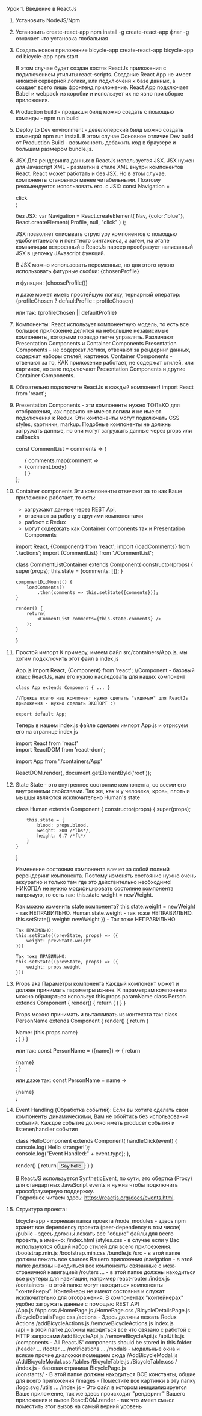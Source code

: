 Урок 1. Введение в ReactJs 

1. Установить NodeJS/Npm
2. Установить create-react-app
    npm install -g create-react-app
    флаг -g означает что установка глобальная
3. Создать новое приложение bicycle-app
    create-react-app bicycle-app
    cd bicycle-app
    npm start
    
    В этом случае будет создан костяк ReactJs приложения с подключением утилиты react-scripts. 
    Создание React App не имеет никакой серверной логики, или подключеий к базе данных, 
    а создает всего лишь фронтенд приложение. React App подключает Babel и webpack из коробки и использует их не явно 
    при сборке приложения.
4. Production build - продакшн билд можно создать с помощью команды - npm run build
5. Deploy to Dev environment - девелоперский билд можно создать командой npm run install.
    В этом случае 
    Основное отличие Dev build от Production Build - возможность дебажить код в браузере и большим размером bundle.js.
    
6.  JSX 
    Для рендеринга данных в ReactJs используется JSX.
    JSX нужен для Javascript XML - разметки в стиле XML внутри компонентов React. React может работать и без JSX. 
    Но в этом случае, компоненты становятся менее читабельными. Поэтому рекомендуется использовать его.
    с JSX:
    const Navigation = 
        <Nav color="blue">
            <Profile>click</Profile>
        </Nav>;
        
    без JSX:
    var Navigation = React.createElement(
         Nav,
         {color:"blue"},
         React.createElement(
             Profile,
             null,
             "click"
         )
    );
    
    JSX позволяет описывать структуру компонентов с помощью удобочитаемого и понятного синтаксиса, а затем, 
    на этапе комниляции встроенный в ReactJs парсер преобразует написанный JSX в цепочку JAvascript функций.
    
    В JSX можно использовать переменные, но для этого нужно использовать фигурные скобки:
    <Profile>{chosenProfile}</Profile>
    
    и функции:
    <Profile>{chooseProfile()}</Profile>
    
    и даже может иметь простейшую логику, тернарный оператор:
    <Profile>{profileChosen ? defaultProfile : profileChosen}</Profile>
    
    или так:
    <Profile>{profileChosen || defaultProfile}</Profile>
    
7. Компоненты:
    React использует компонентную модель,
    то есть все большое приложение делится на небольшие независимые компоненты, которыми гораздо легче управлять.
    Различают  Presentation Components и Container Components
    Presentation Components - не содержат логики, отвечают за рендеринг данных, содержат наборы стилей, картинки.
    Container Components - отвечают за то, КАК приложение работает, не содержат стилей, или картинок, но зато подключают Presentation Components и другие Container Components.
     
8. Обязательно подключите ReactJs в каждый компонент!
    import React from 'react';    

9. Presentation Components - эти компоненты нужно ТОЛЬКО для отображения, как правило не имеют логики и не имеют подключения к Redux.
    Эти компоненты могут подключать CSS styles, картинки, markup.
    Подобные компоненты не должны загружать данные, но они могут загружать данные через props или callbacks 
    
    const CommentList = comments => {
        <ul>
            {
                comments.map(comment => <li>{comment.body}</li>)
            }
        </ul>
    };
    
10. Container components
    Эти компоненты отвечают за то как Ваше приложение работает, то есть: 
    - загружают данные через REST Api, 
    - отвечают за работу с другими компонентами
    - рабоют с Redux
    - могут содержать как Container components так и Presentation Components
    
    import React, {Component} from 'react';
    import {loadComments} from './actions';
    import {CommentList} from './CommentList';
    
    class CommentListContainer extends Component{
        constructor(props) {
            super(props);
            this.state = {comments: []};
        }
        
        componentDidMount() {
            loadComments()
                .then(comments => this.setState({comments}));            
        }   
                 
        render() {
            return(
                <CommentList comments={this.state.comments} />
            );
        } 
    }    

11. Простой импорт
    К примеру, имеем файл src/containers/App.js, мы хотим подкключить этот файл в index.js
    
    App.js
        import React, {Component} from 'react'; //Component - базовый класс ReactJs, нам его нужно наследовать для наших компонент   
        
        class App extends Component { ... }
        
        //Прежде всего наш компонент нужно сделать "видимым" для ReactJs приложения - нужно сделать ЭКСПОРТ :)
        
        export default App;
        
    Теперь в нашем index.js файле сделаем импорт App.js и отрисуем его на странице 
    index.js
    
    import React from 'react'    
    import ReactDOM from 'react-dom';
    
    import App from './containers/App'
                  
    ReactDOM.render(<App />, 
        document.getElementById('root'));
            
12. State
    State - это внутреннее состояние компонента, со всеми его внутреннеми свойствами. 
    Так же, как и у человека, кровь, плоть и мышцы являются исключительно Human's state
    
    class Human extends Component {
        constructor(props) {
            super(props);
            
            this.state = {
                blood: props.blood,
                weight: 200 /*lbs*/,
                height: 6.7 /*ft*/
            }
        }
    }
    
    Изменение состояния компонента влечет за собой полный ререндеринг компонента. 
    Поэтому изменять состояние нужно очень аккуратно и только там где это действительно необходимо!
    НИКОГДА не нужно модифицировать состояние компонента напрямую, то есть так: this.state.weight = newWeight.
     
    Как можно изменить state компонента?
        this.state.weight = newWeight - так НЕПРАВИЛЬНО.
        Human.state.weight - так тоже НЕПРАВИЛЬНО.       
        this.setState({ weight: newWeight }) - Так тоже НЕПРАВИЛЬНО
        
        Так ПРАВИЛЬНО:
        this.setState((prevState, props) => ({
            weight: prevState.weight
        }))
        
        Так тоже ПРАВИЛЬНО:
        this.setState((prevState, props) => ({
            weight: props.weight
        }))
    
13. Props aka Параметры компонента
    Каждый компонент может и должен принимать параметры из-вне. К параметрам компонента можно обращаться используя this.props.paramName
    class Person extends Component {
        render() {
            return (
                <PersonName name="Vasya" />
            )
        }
    }
    
    Props можно принимать и вытаскивать из контекста так:
    class PersonName extends Component {
        render() {
            return (
                <div>Name: {this.props.name} </div>;
            )
        }
    }
    
    или так:
    const PersonName = ({name}) => {
        return <div>{name}</div>;
    }
    
    или даже так:
    const PersonName = name => <div>{name}</div>;    
    
14. Event Handling (Обработка событий):
    Если вы хотите сделать свои компоненты динамическими, Вам не обойтись без использования событий.
    Каждое событие должно иметь producer события и listener/handler события    
    
    class HelloComponent extends Component(
      handleClick(event) {
        console.log('Hello stranger!');        
        console.log("Event Handled:" + event.type);
      },
    
      render() {
        return <button onClick={this.handleClick}> Say hello </button>;
      }
    )
    
    В ReactJS используется SyntheticEvent, по сути, это обертка (Proxy) для стандартных JavaScript events и нужна чтобы подключить кроссбраузерную поддержку.    
    Подробнее читаем здесь: https://reactjs.org/docs/events.html.  
       
   
15.  Структура проекта:

     bicycle-app      - корневая папка проекта
        /node_modules - здесь npm хранит все dependency проекта (peer-dependency в том числе)    
        /public - здесь должны лежать все "общие" файлы для всего проекта, а именно:
            /index.html
            /styles.css  - в случае если у Вас используются общий набор стилей для всего прилоежения.
            /bootstrap.min.js
            /bootstrap.min.css
            /bundle.js
         /src - в этой папке должны лежать все sources Вашего приложения
            /navigation - в этой папке должны находиться все компоненты связанные с меж-страничной навигацией
                /routers ... - в этой папке должны находиться все роутеры для навигации, например react-router
                /index.js
            /containers - в этой папке могут находиться компоненты "контейнеры". Контейнеры не имеют состояния и служат исключительно для отображения.
                          В компонентах "контейнерах" удобно загружать данные с помощью REST API    
                /App.js
                /App.css
                /HomePage.js
                /HomePage.css
                /BicycleDetailsPage.js
                /BicycleDetailsPage.css
            /actions    - Здесь должны лежать Redux Actions
                /addBicycleActions.js
                /removeBicycleActions.js
               index.js                 
            /api - в этой папке должны находиться все что связано с работой с HTTP запросами
                /addBicycleApi.js
                /removeBicycleApi.js
                /apiUtils.js                                               
            /components - All ReactJS' components should be stored in this folder
                /header ...
                /footer ...
                /notifications ...
                /modals - модальные окна и всякие прочие диаложки помещаем сюда
                    /AddBicycleModal.js
                    /AddBicycleModal.css
                /tables
                    /BicycleTable.js
                    /BicycleTable.css
                /
                /index.js  - базовая страница BicyclePage.js            
            /constants/    - В этой папке должны находиться ВСЕ константы, общие для всего приложения
            /images        - Поместите все картинки в эту папку 
                /logo.svg
            /utils ...
            /index.js      - Это файл в котором инициализируется Ваше приложение, так же здесь происходит "рендеринг"
                             Вашего приложения и вызов ReactDOM.render - так что имеет смысл поместить этот вызов на
                             самый верний уровень  